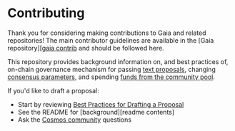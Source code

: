 # Contributing

Thank you for considering making contributions to Gaia and related
repositories! The main contributor guidelines are available in the 
[Gaia repository][[gaia contrib] and should be followed here.

This repository provides background information on, and best practices of, 
on-chain governance mechanism for passing [text proposals][text proposals], changing [consensus parameters][consensus params], 
and spending [funds from the community pool][community pool].

If you'd like to draft a proposal:
- Start by reviewing [Best Practices for Drafting a Proposal][best practices]
- See the README for [background][readme contents]
- Ask the [Cosmos community][community] questions

[gaia contrib]: https://github.com/cosmos/gaia/blob/main/CONTRIBUTING.md
[text proposals]: ./text
[consensus params]: ./params-change
[community pool]: ./community-pool-spend
[best practices]: ./best_practices.md
[readme background]: ./README.md#Contents
[community]: ./README.md#Community
